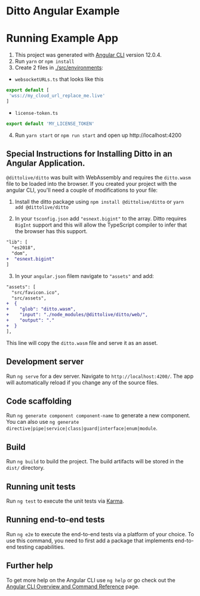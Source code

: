 # Ditto Angular Example


# Running Example App

1. This project was generated with [Angular CLI](https://github.com/angular/angular-cli) version 12.0.4.
2. Run `yarn` or `npm install`
3. Create 2 files in [./src/environments](./src/environments/):
 - `websocketURLs.ts` that looks like this
 ```js
 export default [
  'wss://my_cloud_url_replace_me.live'
 ]
 ```
 - `license-token.ts`
 ```js
 export default 'MY_LICENSE_TOKEN'
 ```
4. Run `yarn start` or `npm run start` and open up http://localhost:4200

## Special Instructions for Installing Ditto in an Angular Application.

`@dittolive/ditto` was built with WebAssembly and requires the `ditto.wasm` file to be loaded into the browser. If you created your project with the angular CLI, you'll need a couple of modifications to your file:

1. Install the ditto package using `npm install @dittolive/ditto` or `yarn add @dittolive/ditto`

2. In your `tsconfig.json` add `"esnext.bigint"` to the array. Ditto requires `BigInt` support and this will allow the TypeScript compiler to infer that the browser has this support.

```diff
"lib": [
  "es2018",
  "dom",
+  "esnext.bigint"
]
```

3. In your `angular.json` filem navigate to `"assets"` and add:

```diff
"assets": [
  "src/favicon.ico",
  "src/assets",
+  {
+    "glob": "ditto.wasm",
+    "input": "./node_modules/@dittolive/ditto/web/",
+    "output": "."
+  }
],
```

This line will copy the `ditto.wasm` file and serve it as an asset.



## Development server

Run `ng serve` for a dev server. Navigate to `http://localhost:4200/`. The app will automatically reload if you change any of the source files.

## Code scaffolding

Run `ng generate component component-name` to generate a new component. You can also use `ng generate directive|pipe|service|class|guard|interface|enum|module`.

## Build

Run `ng build` to build the project. The build artifacts will be stored in the `dist/` directory.

## Running unit tests

Run `ng test` to execute the unit tests via [Karma](https://karma-runner.github.io).

## Running end-to-end tests

Run `ng e2e` to execute the end-to-end tests via a platform of your choice. To use this command, you need to first add a package that implements end-to-end testing capabilities.

## Further help

To get more help on the Angular CLI use `ng help` or go check out the [Angular CLI Overview and Command Reference](https://angular.io/cli) page.


